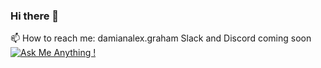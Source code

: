 ### Hi there 👋

<!--
**damian-graham-py/damian-graham-py** is a ✨ _special_ ✨ repository because its `README.md` (this file) appears on your GitHub profile.

Here are some ideas to get you started:

- 🔭 I’m currently working on ...
- 🌱 I’m currently learning ...
- 👯 I’m looking to collaborate on ...
- 🤔 I’m looking for help with ...
- 💬 Ask me about ...
- 📫 How to reach me: ...
- 😄 Pronouns: ...
- ⚡ Fun fact: ...
-->

📫 How to reach me: damianalex.graham
                     Slack and Discord coming soon
                     <br/>
[![Ask Me Anything !](https://img.shields.io/badge/Ask%20me-anything-1abc9c.svg)](https://GitHub.com/Naereen/ama)
